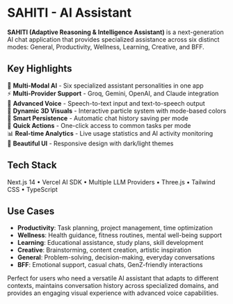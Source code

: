 # SAHITI - AI Assistant

**SAHITI (Adaptive Reasoning & Intelligence Assistant)** is a next-generation AI chat application that provides specialized assistance across six distinct modes: General, Productivity, Wellness, Learning, Creative, and BFF.

## Key Highlights

🤖 **Multi-Modal AI** - Six specialized assistant personalities in one app  
⚡ **Multi-Provider Support** - Groq, Gemini, OpenAI, and Claude integration  
🎤 **Advanced Voice** - Speech-to-text input and text-to-speech output  
🎨 **Dynamic 3D Visuals** - Interactive particle system with mode-based colors  
💾 **Smart Persistence** - Automatic chat history saving per mode  
🚀 **Quick Actions** - One-click access to common tasks per mode  
📊 **Real-time Analytics** - Live usage statistics and AI activity monitoring  
🌙 **Beautiful UI** - Responsive design with dark/light themes  

## Tech Stack
Next.js 14 • Vercel AI SDK • Multiple LLM Providers • Three.js • Tailwind CSS • TypeScript

## Use Cases
- **Productivity**: Task planning, project management, time optimization
- **Wellness**: Health guidance, fitness routines, mental well-being support
- **Learning**: Educational assistance, study plans, skill development  
- **Creative**: Brainstorming, content creation, artistic inspiration
- **General**: Problem-solving, decision-making, everyday conversations
- **BFF**: Emotional support, casual chats, GenZ-friendly interactions

Perfect for users who need a versatile AI assistant that adapts to different contexts, maintains conversation history across specialized domains, and provides an engaging visual experience with advanced voice capabilities.